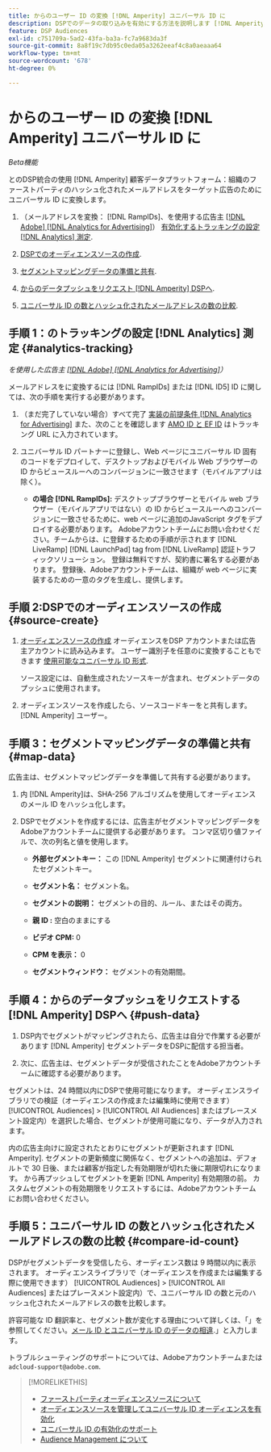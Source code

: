 ```yaml
---
title: からのユーザー ID の変換 [!DNL Amperity] ユニバーサル ID に
description: DSPでのデータの取り込みを有効にする方法を説明します [!DNL Amperity] ファーストパーティセグメント。
feature: DSP Audiences
exl-id: c751709a-5ad2-43fa-ba3a-fc7a9683da3f
source-git-commit: 8a8f19c7db95c0eda05a3262eeaf4c8a0aeaaa64
workflow-type: tm+mt
source-wordcount: '678'
ht-degree: 0%

---
```


# からのユーザー ID の変換 [!DNL Amperity] ユニバーサル ID に

*Beta機能*

とのDSP統合の使用 [!DNL Amperity] 顧客データプラットフォーム：組織のファーストパーティのハッシュ化されたメールアドレスをターゲット広告のためにユニバーサル ID に変換します。

1. （メールアドレスを変換： [!DNL RampIDs]<!-- or [!DNL ID5] IDs -->、を使用する広告主 [[!DNL Adobe] [!DNL Analytics for Advertising]](/help/integrations/analytics/overview.md)） [有効化するトラッキングの設定 [!DNL Analytics] 測定](#analytics-tracking).

1. [DSPでのオーディエンスソースの作成](#source-create).

1. [セグメントマッピングデータの準備と共有](#map-data).

1. [からのデータプッシュをリクエスト [!DNL Amperity] DSPへ](#push-data).

1. [ユニバーサル ID の数とハッシュ化されたメールアドレスの数の比較](#compare-id-count).

## 手順 1：のトラッキングの設定 [!DNL Analytics] 測定 {#analytics-tracking}

*を使用した広告主 [[!DNL Adobe] [!DNL Analytics for Advertising]](/help/integrations/analytics/overview.md)）*

メールアドレスをに変換するには [!DNL RampIDs] または [!DNL ID5] ID に関しては、次の手順を実行する必要があります。

1. （まだ完了していない場合）すべて完了 [実装の前提条件 [!DNL Analytics for Advertising]](/help/integrations/analytics/prerequisites.md) また、次のことを確認します [AMO ID と EF ID](/help/integrations/analytics/ids.md) はトラッキング URL に入力されています。

1. ユニバーサル ID パートナーに登録し、Web ページにユニバーサル ID 固有のコードをデプロイして、デスクトップおよびモバイル Web ブラウザーの ID からビュースルーへのコンバージョンに一致させます（モバイルアプリは除く）。

   * **の場合 [!DNL RampIDs]:** デスクトップブラウザーとモバイル web ブラウザー（モバイルアプリではない）の ID からビュースルーへのコンバージョンに一致させるために、web ページに追加のJavaScript タグをデプロイする必要があります。 Adobeアカウントチームにお問い合わせください。チームからは、に登録するための手順が示されます [!DNL LiveRamp] [!DNL LaunchPad] tag from [!DNL LiveRamp] 認証トラフィックソリューション。 登録は無料ですが、契約書に署名する必要があります。 登録後、Adobeアカウントチームは、組織が web ページに実装するための一意のタグを生成し、提供します。

## 手順 2:DSPでのオーディエンスソースの作成 {#source-create}

1. [オーディエンスソースの作成](source-manage.md) オーディエンスをDSP アカウントまたは広告主アカウントに読み込みます。 ユーザー識別子を任意のに変換することもできます [使用可能なユニバーサル ID 形式](source-about.md).

   ソース設定には、自動生成されたソースキーが含まれ、セグメントデータのプッシュに使用されます。

1. オーディエンスソースを作成したら、ソースコードキーをと共有します。 [!DNL Amperity] ユーザー。

## 手順 3：セグメントマッピングデータの準備と共有 {#map-data}

広告主は、セグメントマッピングデータを準備して共有する必要があります。

1. 内 [!DNL Amperity]は、SHA-256 アルゴリズムを使用してオーディエンスのメール ID をハッシュ化します。

1. DSPでセグメントを作成するには、広告主がセグメントマッピングデータをAdobeアカウントチームに提供する必要があります。 コンマ区切り値ファイルで、次の列名と値を使用します。

   * **外部セグメントキー：** この [!DNL Amperity] セグメントに関連付けられたセグメントキー。

   * **セグメント名：** セグメント名。

   * **セグメントの説明：** セグメントの目的、ルール、またはその両方。

   * **親 ID :** 空白のままにする

   * **ビデオ CPM:** 0

   * **CPM を表示：** 0

   * **セグメントウィンドウ：** セグメントの有効期間。

## 手順 4：からのデータプッシュをリクエストする [!DNL Amperity] DSPへ {#push-data}

1. DSP内でセグメントがマッピングされたら、広告主は自分で作業する必要があります [!DNL Amperity] セグメントデータをDSPに配信する担当者。

1. 次に、広告主は、セグメントデータが受信されたことをAdobeアカウントチームに確認する必要があります。

セグメントは、24 時間以内にDSPで使用可能になります。 オーディエンスライブラリでの検証（オーディエンスの作成または編集時に使用できます） [!UICONTROL Audiences] > [!UICONTROL All Audiences] またはプレースメント設定内）を選択した場合、セグメントが使用可能になり、データが入力されます。

内の広告主向けに設定されたとおりにセグメントが更新されます [!DNL Amperity]. セグメントの更新頻度に関係なく、セグメントへの追加は、デフォルトで 30 日後、または顧客が指定した有効期限が切れた後に期限切れになります。 から再プッシュしてセグメントを更新 [!DNL Amperity] 有効期限の前。 カスタムセグメントの有効期限をリクエストするには、Adobeアカウントチームにお問い合わせください。

## 手順 5：ユニバーサル ID の数とハッシュ化されたメールアドレスの数の比較 {#compare-id-count}

DSPがセグメントデータを受信したら、オーディエンス数は 9 時間以内に表示されます。 オーディエンスライブラリで（オーディエンスを作成または編集する際に使用できます） [!UICONTROL Audiences] > [!UICONTROL All Audiences] またはプレースメント設定内）で、ユニバーサル ID の数と元のハッシュ化されたメールアドレスの数を比較します。

許容可能な ID 翻訳率と、セグメント数が変化する理由について詳しくは、「」を参照してください。[メール ID とユニバーサル ID のデータの相違](#universal-ids-data-variances).」と入力します。

トラブルシューティングのサポートについては、Adobeアカウントチームまたは `adcloud-support@adobe.com`.

>[!MORELIKETHIS]
>
>* [ファーストパーティオーディエンスソースについて](/help/dsp/audiences/sources/source-about.md)
>* [オーディエンスソースを管理してユニバーサル ID オーディエンスを有効化](source-manage.md)
>* [ユニバーサル ID の有効化のサポート](/help/dsp/audiences/universal-ids.md)
>* [Audience Management について](/help/dsp/audiences/audience-about.md)
